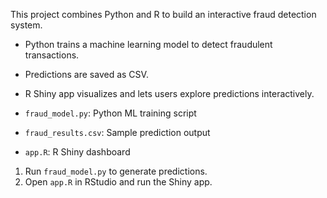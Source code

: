 This project combines Python and R to build an interactive fraud detection system.

- Python trains a machine learning model to detect fraudulent transactions.
- Predictions are saved as CSV.
- R Shiny app visualizes and lets users explore predictions interactively.

- `fraud_model.py`: Python ML training script
- `fraud_results.csv`: Sample prediction output
- `app.R`: R Shiny dashboard

1. Run `fraud_model.py` to generate predictions.
2. Open `app.R` in RStudio and run the Shiny app.

